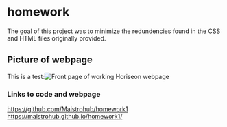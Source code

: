 # homework
The goal of this project was to minimize the redundencies found in the CSS and HTML files originally provided.
## Picture of webpage
This is a test:![Front page of working Horiseon webpage](assets/images/horiseonFrontPage.jpg)
###  Links to code and webpage
https://github.com/Maistrohub/homework1
https://maistrohub.github.io/homework1/
